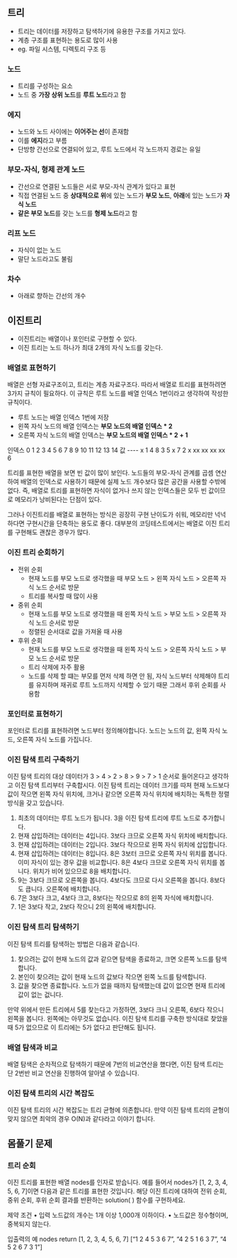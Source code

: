 ## 트리

- 트리는 데이터를 저장하고 탐색하기에 유용한 구조를 가지고 있다.
- 계층 구조를 표현하는 용도로 많이 사용
- eg. 파일 시스템, 디렉토리 구조 등

### 노드

- 트리를 구성하는 요소
- 노드 중 **가장 상위 노드**를 **루트 노드**라고 함

### 에지

- 노드와 노드 사이에는 **이어주는 선**이 존재함
- 이를 **에지**라고 부름
- 단방향 간선으로 연결되어 있고, 루트 노드에서 각 노드까지 경로는 유일

### 부모-자식, 형제 관계 노드

- 간선으로 연결된 노드들은 서로 부모-자식 관계가 있다고 표현
- 직접 연결된 노드 중 **상대적으로 위**에 있는 노드가 **부모 노드**, **아래**에 있는 노드가 **자식 노드**
- **같은 부모 노드**를 갖는 노드를 **형제 노드**라고 함

### 리프 노드

- 자식이 없는 노드
- 말단 노드라고도 불림

### 차수

- 아래로 향하는 간선의 개수

## 이진트리

- 이진트리는 배열이나 포인터로 구현할 수 있다.
- 이진 트리는 노드 하나가 최대 2개의 자식 노드를 갖는다.

### 배열로 표현하기

배열은 선형 자료구조이고, 트리는 계층 자료구조다. 따라서 배열로 트리를 표현하려면 3가지 규칙이 필요하다. 이 규칙은 루트 노드를 배열 인덱스 1번이라고 생각하여 작성한 규칙이다.

- 루트 노드는 배열 인덱스 1번에 저장
- 왼쪽 자식 노드의 배열 인덱스는 **부모 노드의 배열 인덱스 \* 2**
- 오른쪽 자식 노드의 배열 인덱스는 **부모 노드의 배열 인덱스 \* 2 + 1**

인덱스 0 1 2 3 4 5 6 7 8 9 10 11 12 13 14
값 ---- x 1 4 8 3 5 x 7 2 x xx xx xx xx 6

트리를 표현한 배열을 보면 빈 값이 많이 보인다. 노드들의 부모-자식 관계를 곱셈 연산하여 배열의 인덱스로 사용하기 때문에 실제 노드 개수보다 많은 공간을 사용할 수밖에 없다. 즉, 배열로 트리를 표현하면 자식이 없거나 쓰지 않는 인덱스들은 모두 빈 값이므로 메모리가 낭비된다는 단점이 있다.

그러나 이진트리를 배열로 표현하는 방식은 굉장히 구현 난이도가 쉬워, 메모리만 넉넉하다면 구현시간을 단축하는 용도로 좋다. 대부분의 코딩테스트에서는 배열로 이진 트리를 구현해도 괜찮은 경우가 많다.

### 이진 트리 순회하기

- 전위 순회
  - 현재 노드를 부모 노드로 생각했을 때 부모 노드 > 왼쪽 자식 노드 > 오른쪽 자식 노드 순서로 방문
  - 트리를 복사할 때 많이 사용
- 중위 순회
  - 현재 노드를 부모 노드로 생각했을 때 왼쪽 자식 노드 > 부모 노드 > 오른쪽 자식 노드 순서로 방문
  - 정렬된 순서대로 값을 가져올 때 사용
- 후위 순회
  - 현재 노드를 부모 노드로 생각했을 때 왼쪽 자식 노드 > 오른쪽 자식 노드 > 부모 노드 순서로 방문
  - 트리 삭제에 자주 활용
  - 노드를 삭제 할 떄는 부모를 먼저 삭제 하면 안 됨, 자식 노드부터 삭제해야 트리를 유지하며 재귀로 루트 노드까지 삭제할 수 있기 때문 그래서 후위 순회를 사용함

### 포인터로 표현하기

포인터로 트리를 표현하려면 노드부터 정의해야합니다.
노드는 노드의 값, 왼쪽 자식 노드, 오른쪽 자식 노드를 가집니다.

### 이진 탐색 트리 구축하기

이진 탐색 트리의 대상 데이터가 3 > 4 > 2 > 8 > 9 > 7 > 1 순서로 들어온다고 생각하고 이진 탐색 트리부터 구축합시다. 이진 탐색 트리는 데이터 크기를 따져 현재 노드보다 값이 작으면 왼쪽 자식 위치에, 크거나 같으면 오른쪽 자식 위치에 배치하는 독특한 정렬 방식을 갖고 있습니다.

1. 최초의 데이터는 루트 노드가 됩니다. 3을 이진 탐색 트리에 루트 노드로 추가합니다.
2. 현재 삽입하려는 데이터는 4입니다. 3보다 크므로 오른쪽 자식 위치에 배치합니다.
3. 현재 삽입하려는 데이터는 2입니다. 3보다 작으므로 왼쪽 자식 위치에 삽입합니다.
4. 현재 삽입하려는 데이터는 8입니다. 8은 3보터 크므로 오른쪽 자식 위치를 봅니다. 이미 자식이 있는 경우 값을 비교합니다. 8은 4보다 크므로 오른쪽 자식 위치를 봅니다. 위치가 비어 있으므로 8을 배치합니다.
5. 9는 3보다 크므로 오른쪽을 봅니다. 4보다도 크므로 다시 오른쪽을 봅니다. 8보다도 큽니다. 오른쪽에 배치합니다.
6. 7은 3보다 크고, 4보다 크고, 8보다는 작으므로 8의 왼쪽 자식에 배치합니다.
7. 1은 3보다 작고, 2보다 작으니 2의 왼쪽에 배치합니다.

### 이진 탐색 트리 탐색하기

이진 탐색 트리를 탐색하는 방법은 다음과 같습니다.

1. 찾으려는 값이 현재 노드의 값과 같으면 탐색을 종료하고, 크면 오른쪽 노드를 탐색합니다.
2. 본인이 찾으려는 값이 현재 노드의 값보다 작으면 왼쪽 노드를 탐색합니다.
3. 값을 찾으면 종료합니다. 노드가 없을 때까지 탐색했는데 값이 없으면 현재 트리에 값이 없는 겂니다.

만약 위에서 만든 트리에서 5를 찾는다고 가정하면, 3보다 크니 오른쪽, 6보다 작으니 왼쪽을 봅니다. 왼쪽에는 아무것도 없습니다. 이진 탐색 트리를 구축한 방식대로 찾았을 때 5가 없으므로 이 트리에는 5가 없다고 판단해도 됩니다.

### 배열 탐색과 비교

배열 탐색은 순차적으로 탐색하기 때문에 7번의 비교연산을 했다면, 이진 탐색 트리는 단 2번반 비교 연산을 진행하여 알아낼 수 있습니다.

### 이진 탐색 트리의 시간 복잡도

이진 탐색 트리의 시간 복잡도는 트리 균형에 의존합니다. 만약 이진 탐색 트리의 균형이 맞지 않으면 최악의 경우 O(N)과 같다라고 이야기 합니다.

## 몸풀기 문제

### 트리 순회

이진 트리를 표현한 배열 nodes를 인자로 받습니다. 예를 들어서 nodes가 [1, 2, 3, 4, 5, 6, 7]이면 다음과 같은 트리를 표현한 것입니다. 해당 이진 트리에 대하여 전위 순회, 중위 순회, 후위 순회 결과를 반환하는 solution( ) 함수를 구현하세요.

제약 조건
• 입력 노드값의 개수는 1개 이상 1,000개 이하이다.
• 노드값은 정수형이며, 중복되지 않는다.

입출력의 예
nodes return
[1, 2, 3, 4, 5, 6, 7] [“1 2 4 5 3 6 7”, “4 2 5 1 6 3 7”, “4 5 2 6 7 3 1”]
